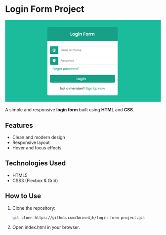 # Login Form Project

![alt text](image.png)

A simple and responsive **login form** built using **HTML** and **CSS**.

## Features

- Clean and modern design  
- Responsive layout  
- Hover and focus effects  

## Technologies Used

- HTML5  
- CSS3 (Flexbox & Grid)  

## How to Use

1. Clone the repository:  
   ```sh
   git clone https://github.com/Amine4jh/login-form-project.git
    ```

2. Open index.html in your browser.

